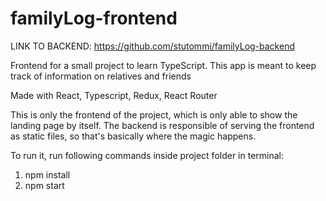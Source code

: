 # familyLog-frontend
LINK TO BACKEND: https://github.com/stutommi/familyLog-backend

Frontend for a small project to learn TypeScript. This app is meant to keep track of information on relatives and friends

Made with React, Typescript, Redux, React Router

This is only the frontend of the project, which is only able to show the landing page by itself. The backend is responsible of serving the frontend as static files, so that's basically where the magic happens.

To run it, run following commands inside project folder in terminal:

1. npm install
2. npm start
